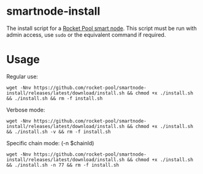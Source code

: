 # smartnode-install
The install script for a [Rocket Pool smart node](https://github.com/rocket-pool/smartnode). This script must be run with admin access, use `sudo` or the equivalent command if required.

# Usage

Regular use:

`wget -Nnv https://github.com/rocket-pool/smartnode-install/releases/latest/download/install.sh && chmod +x ./install.sh && ./install.sh && rm -f install.sh`

Verbose mode:

`wget -Nnv https://github.com/rocket-pool/smartnode-install/releases/latest/download/install.sh && chmod +x ./install.sh && ./install.sh -v && rm -f install.sh`

Specific chain mode: (-n $chainId)

`wget -Nnv https://github.com/rocket-pool/smartnode-install/releases/latest/download/install.sh && chmod +x ./install.sh && ./install.sh -n 77 && rm -f install.sh`
